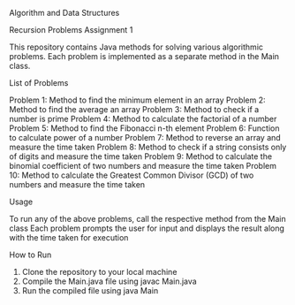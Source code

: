 Algorithm and Data Structures

Recursion Problems Assignment 1

This repository contains Java methods for solving various algorithmic problems. Each problem is implemented as a separate method in the Main class.

List of Problems

Problem 1: Method to find the minimum element in an array
Problem 2: Method to find the average an array
Problem 3: Method to check if a number is prime
Problem 4: Method to calculate the factorial of a number
Problem 5: Method to find the Fibonacci n-th element
Problem 6: Function to calculate power of a number 
Problem 7: Method to reverse an array and measure the time taken
Problem 8: Method to check if a string consists only of digits and measure the time taken
Problem 9: Method to calculate the binomial coefficient of two numbers and measure the time taken
Problem 10: Method to calculate the Greatest Common Divisor (GCD) of two numbers and measure the time taken


Usage

To run any of the above problems, call the respective method from the Main class 
Each problem prompts the user for input and displays the result along with the time taken for execution

How to Run

1) Clone the repository to your local machine 
2) Compile the Main.java file using javac Main.java 
3) Run the compiled file using java Main
